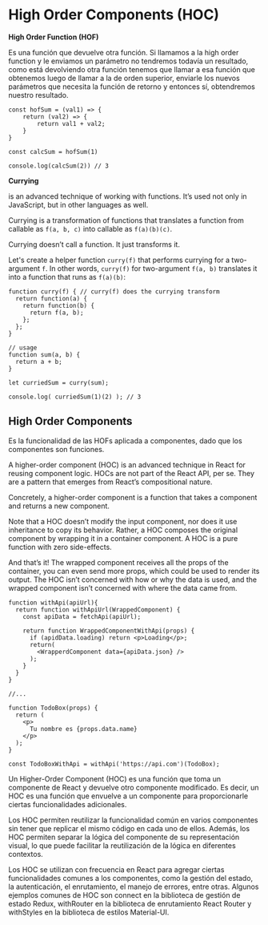 # High Order Components (HOC)

**High Order Function (HOF)**

Es una función que devuelve otra función. Si llamamos a la high order function y le enviamos un parámetro no tendremos todavía un resultado, como está devolviendo otra función tenemos que llamar a esa función que obtenemos luego de llamar a la de orden superior, enviarle los nuevos parámetros que necesita la función de retorno y entonces sí, obtendremos nuestro resultado.

    const hofSum = (val1) => {
        return (val2) => {
            return val1 + val2;
        }
    }

    const calcSum = hofSum(1)

    console.log(calcSum(2)) // 3

**Currying**

is an advanced technique of working with functions. It’s used not only in JavaScript, but in other languages as well.

Currying is a transformation of functions that translates a function from callable as `f(a, b, c)` into callable as `f(a)(b)(c)`.

Currying doesn’t call a function. It just transforms it.

Let's create a helper function `curry(f)` that performs currying for a two-argument `f`. In other words, `curry(f)` for two-argument `f(a, b)` translates it into a function that runs as `f(a)(b)`:

    function curry(f) { // curry(f) does the currying transform
      return function(a) {
        return function(b) {
          return f(a, b);
        };
      };
    }

    // usage
    function sum(a, b) {
      return a + b;
    }

    let curriedSum = curry(sum);

    console.log( curriedSum(1)(2) ); // 3

## High Order Components

Es la funcionalidad de las HOFs aplicada a componentes, dado que los componentes son funciones.

A higher-order component (HOC) is an advanced technique in React for reusing component logic. HOCs are not part of the React API, per se. They are a pattern that emerges from React’s compositional nature.

Concretely, a higher-order component is a function that takes a component and returns a new component.

Note that a HOC doesn’t modify the input component, nor does it use inheritance to copy its behavior. Rather, a HOC composes the original component by wrapping it in a container component. A HOC is a pure function with zero side-effects.

And that’s it! The wrapped component receives all the props of the container, you can even send more props, which could be used to render its output. The HOC isn’t concerned with how or why the data is used, and the wrapped component isn’t concerned with where the data came from.

    function withApi(apiUrl){
      return function withApiUrl(WrappedComponent) {
        const apiData = fetchApi(apiUrl);

        return function WrappedComponentWithApi(props) {
          if (apidData.loading) return <p>Loading</p>;
          return(
            <WrapperdComponent data={apiData.json} />
          );
        }
      }
    }

    //...

    function TodoBox(props) {
      return (
        <p>
          Tu nombre es {props.data.name}
        </p>
      );
    }

    const TodoBoxWithApi = withApi('https://api.com')(TodoBox);

Un Higher-Order Component (HOC) es una función que toma un componente de React y devuelve otro componente modificado. Es decir, un HOC es una función que envuelve a un componente para proporcionarle ciertas funcionalidades adicionales.

Los HOC permiten reutilizar la funcionalidad común en varios componentes sin tener que replicar el mismo código en cada uno de ellos. Además, los HOC permiten separar la lógica del componente de su representación visual, lo que puede facilitar la reutilización de la lógica en diferentes contextos.

Los HOC se utilizan con frecuencia en React para agregar ciertas funcionalidades comunes a los componentes, como la gestión del estado, la autenticación, el enrutamiento, el manejo de errores, entre otras. Algunos ejemplos comunes de HOC son connect en la biblioteca de gestión de estado Redux, withRouter en la biblioteca de enrutamiento React Router y withStyles en la biblioteca de estilos Material-UI.
